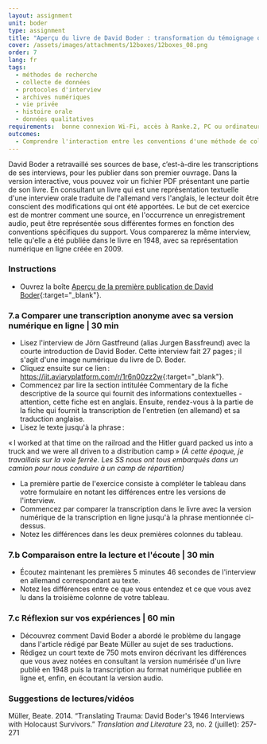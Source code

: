 ```yaml
---
layout: assignment
unit: boder
type: assignment
title: "Aperçu du livre de David Boder : transformation du témoignage oral en texte dactylographié"
cover: /assets/images/attachments/12boxes/12boxes_08.png
order: 7
lang: fr
tags:
  - méthodes de recherche
  - collecte de données
  - protocoles d'interview
  - archives numériques
  - vie privée
  - histoire orale
  - données qualitatives
requirements:  bonne connexion Wi-Fi, accès à Ranke.2, PC ou ordinateur portable, application installée sur le PC ou le portable permettant de visualiser des vidéos, compte pour la frise chronologique
outcomes:
  - Comprendre l'interaction entre les conventions d'une méthode de collecte de données, les conventions du support à travers lequel ces données sont partagées et l'apparence de sa représentation.
---
```


David Boder a retravaillé ses sources de base, c’est-à-dire les transcriptions de ses interviews, pour les publier dans son premier ouvrage. Dans la version interactive, vous pouvez voir un fichier PDF présentant une partie de son livre. En consultant un livre qui est une représentation textuelle d'une interview orale traduite de l'allemand vers l'anglais, le lecteur doit être conscient des modifications qui ont été apportées.
Le but de cet exercice est de montrer comment une source, en l'occurrence un enregistrement audio, peut être représentée sous différentes formes en fonction des conventions spécifiques du support. Vous comparerez la même interview, telle qu'elle a été publiée dans le livre en 1948, avec sa représentation numérique en ligne créée en 2009.

<!-- more -->

<!-- briefing-student -->

### Instructions
<!-- section-contents -->

- Ouvrez la boîte [Aperçu de la première publication de David Boder](https://ranke2.uni.lu/klynt/fr/#Intro){:target="_blank"}.

<!-- section -->

### 7.a  Comparer une transcription anonyme avec sa version numérique en ligne | 30 min
<!-- section-contents -->

- Lisez l'interview de Jörn Gastfreund (alias Jurgen Bassfreund) avec la courte introduction de David Boder. Cette interview fait 27 pages&#x202F;; il s'agit d'une image numérique du livre de D. Boder.
- Cliquez ensuite sur ce lien&#x202F;: <https://iit.aviaryplatform.com/r/1r6n00zz2w>{:target="_blank"}.
- Commencez par lire la section intitulée Commentary de la fiche descriptive de la source qui fournit des informations contextuelles - attention, cette fiche est en anglais. Ensuite, rendez-vous à la partie de la fiche qui fournit la transcription de l'entretien (en allemand) et sa traduction anglaise.
- Lisez le texte jusqu'à la phrase&#x202F;:

«&#x202F;I worked at that time on the railroad and the Hitler guard packed us into a truck and we were all driven to a distribution camp&#x202F;» _(À cette époque, je travaillais sur la voie ferrée. Les SS nous ont tous embarqués dans un camion pour nous conduire à un camp de répartition)_

- La première partie de l'exercice consiste à compléter le tableau dans votre formulaire en notant les différences entre les versions de l'interview.
- Commencez par comparer la transcription dans le livre avec la version numérique de la transcription en ligne jusqu'à la phrase mentionnée ci-dessus.
- Notez les différences dans les deux premières colonnes du tableau.

<!-- section -->

### 7.b  Comparaison entre la lecture et l'écoute | 30 min
<!-- section-contents -->

- Écoutez maintenant les premières 5 minutes 46 secondes de l'interview en allemand correspondant au texte.
- Notez les différences entre ce que vous entendez et ce que vous avez lu dans la troisième colonne de votre tableau.

<!-- section -->

### 7.c  Réflexion sur vos expériences | 60 min
<!-- section-contents -->

- Découvrez comment David Boder a abordé le problème du langage dans l'article rédigé par Beate Müller au sujet de ses traductions.
- Rédigez un court texte de 750 mots environ décrivant les différences que vous avez notées en consultant la version numérisée d'un livre publié en 1948 puis la transcription au format numérique publiée en ligne et, enfin, en écoutant la version audio.

<!-- section -->

### Suggestions de lectures/vidéos
<!-- section-contents -->

Müller, Beate. 2014.  “Translating Trauma: David Boder's 1946 Interviews with Holocaust Survivors.” _Translation and Literature_ 23, no. 2 (juillet): 257-271

<!-- briefing-teacher -->
